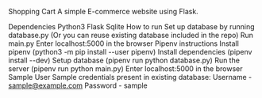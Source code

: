 Shopping Cart
A simple E-commerce website using Flask.

Dependencies
Python3
Flask
Sqlite
How to run
Set up database by running database.py (Or you can reuse existing database included in the repo)
Run main.py
Enter localhost:5000 in the browser
Pipenv instructions
Install pipenv (python3 -m pip install --user pipenv)
Install dependencies (pipenv install --dev)
Setup database (pipenv run python database.py)
Run the server (pipenv run python main.py)
Enter localhost:5000 in the browser
Sample User
Sample credentials present in existing database: Username - sample@example.com Password - sample
